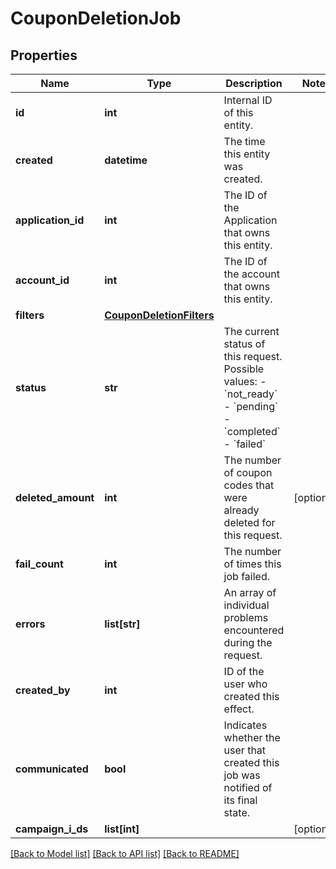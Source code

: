 # CouponDeletionJob

## Properties
Name | Type | Description | Notes
------------ | ------------- | ------------- | -------------
**id** | **int** | Internal ID of this entity. | 
**created** | **datetime** | The time this entity was created. | 
**application_id** | **int** | The ID of the Application that owns this entity. | 
**account_id** | **int** | The ID of the account that owns this entity. | 
**filters** | [**CouponDeletionFilters**](CouponDeletionFilters.md) |  | 
**status** | **str** | The current status of this request. Possible values: - &#x60;not_ready&#x60; - &#x60;pending&#x60; - &#x60;completed&#x60; - &#x60;failed&#x60;  | 
**deleted_amount** | **int** | The number of coupon codes that were already deleted for this request. | [optional] 
**fail_count** | **int** | The number of times this job failed. | 
**errors** | **list[str]** | An array of individual problems encountered during the request. | 
**created_by** | **int** | ID of the user who created this effect. | 
**communicated** | **bool** | Indicates whether the user that created this job was notified of its final state. | 
**campaign_i_ds** | **list[int]** |  | [optional] 

[[Back to Model list]](../README.md#documentation-for-models) [[Back to API list]](../README.md#documentation-for-api-endpoints) [[Back to README]](../README.md)


